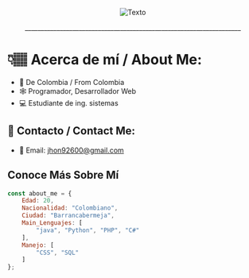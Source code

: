 <p align="center">
  <img src="https://media.tenor.com/QXVs4QWLlzkAAAAC/spider-man.gif" alt="Texto" />
</p>
<p align="center">____________________________________________________________________</p>


# 👇🏽 Acerca de mí / About Me:

- 🧭 De Colombia / From Colombia
- 🕸 Programador, Desarrollador Web
- 💻 Estudiante de ing. sistemas

## 🔗 Contacto / Contact Me:

- 📧 Email: [jhon92600@gmail.com](jhon92600@gmail.com)

## Conoce Más Sobre Mí

```javascript
const about_me = {
    Edad: 20,
    Nacionalidad: "Colombiano",
    Ciudad: "Barrancabermeja",
    Main_Lenguajes: [
        "java", "Python", "PHP", "C#"
    ],
    Manejo: [
        "CSS", "SQL"
    ]
};

